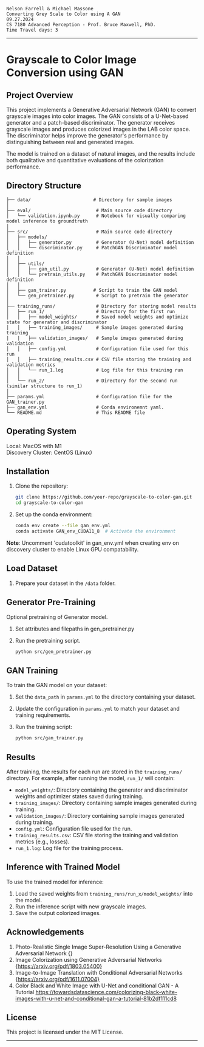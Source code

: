    Nelson Farrell & Michael Massone  
    Converting Grey Scale to Color using A GAN  
    09.27.2024
    CS 7180 Advanced Perception - Prof. Bruce Maxwell, PhD.
    Time Travel days: 3
---

# Grayscale to Color Image Conversion using GAN

## Project Overview
This project implements a Generative Adversarial Network (GAN) to convert grayscale images into color images. The GAN consists of a U-Net-based generator and a patch-based discriminator. The generator receives grayscale images and produces colorized images in the LAB color space. The discriminator helps improve the generator's performance by distinguishing between real and generated images.

The model is trained on a dataset of natural images, and the results include both qualitative and quantitative evaluations of the colorization performance.

## Directory Structure
```
├── data/                       # Directory for sample images
│
├── eval/                        # Main source code directory
│   └── validation.ipynb.py      # Notebook for visually comparing model inference to groundtruth
│
├── src/                         # Main source code directory
│   ├── models/
│   │   ├── generator.py         # Generator (U-Net) model definition
│   │   └── discriminator.py     # PatchGAN Discriminator model definition
│   │
│   ├── utils/
│   │   ├── gan_util.py          # Generator (U-Net) model definition
│   │   └── pretrain_utils.py    # PatchGAN Discriminator model definition
│   │
│   ├── gan_trainer.py          # Script to train the GAN model
│   └── gen_pretrainer.py        # Script to pretrain the generator
│
├── training_runs/               # Directory for storing model results
│   ├── run_1/                   # Directory for the first run
│   │   ├── model_weights/       # Saved model weights and optimize state for generator and discriminator
│   │   ├── training_images/     # Sample images generated during training
|   |   ├── validation_images/   # Sample images generated during validation
│   │   ├── config.yml           # Configuration file used for this run
│   │   ├── training_results.csv # CSV file storing the training and validation metrics
│   │   └── run_1.log            # Log file for this training run
│   │ 
│   └── run_2/                   # Directory for the second run (similar structure to run_1)
│
├── params.yml                   # Configuration file for the GAN_trainer.py
├── gan_env.yml                  # Conda environemnt yaml.
└── README.md                    # This README file
```

## Operating System

Local: MacOS with M1  
Discovery Cluster: CentOS (Linux)

## Installation

1. Clone the repository:
   ```bash
   git clone https://github.com/your-repo/grayscale-to-color-gan.git
   cd grayscale-to-color-gan
   ```

2. Set up the conda environment:
   ```bash
   conda env create --file gan_env.yml
   conda activate GAN_env_CUDA11_8  # Activate the environment
   ```
**Note**: Uncomment 'cudatoolkit' in gan_env.yml when creating env on discovery cluster to enable Linux GPU compatability.  

## Load Dataset

1. Prepare your dataset in the `/data` folder.

## Generator Pre-Training

Optional pretraining of Generator model.

1. Set attributes and filepaths in gen_pretrainer.py

2. Run the pretraining script.
   ```bash
   python src/gen_pretrainer.py
   ```

## GAN Training

To train the GAN model on your dataset:

1. Set the `data_path` in `params.yml` to the directory containing your dataset.
   
2. Update the configuration in `params.yml` to match your dataset and training requirements.

3. Run the training script:
   ```bash
   python src/gan_trainer.py
   ```

## Results

After training, the results for each run are stored in the `training_runs/` directory. For example, after running the model, `run_1/` will contain:

- `model_weights/`: Directory containing the generator and discriminator weights and optimizer states saved during training.
- `training_images/`: Directory containing sample images generated during training.
- `validation_images/`: Directory containing sample images generated during training.
- `config.yml`: Configuration file used for the run.
- `training_results.csv`: CSV file storing the training and validation metrics (e.g., losses).
- `run_1.log`: Log file for the training process.

## Inference with Trained Model

To use the trained model for inference:

1. Load the saved weights from `training_runs/run_x/model_weights/` into the model.
2. Run the inference script with new grayscale images.
3. Save the output colorized images.

## Acknowledgements

1. Photo-Realistic Single Image Super-Resolution Using a Generative Adversarial Network {}
2. Image Colorization using Generative Adversarial Networks {https://arxiv.org/pdf/1803.05400}
3. Image-to-Image Translation with Conditional Adversarial Networks {https://arxiv.org/pdf/1611.07004}
4. Color Black and White Image with U-Net and conditional GAN - A Tutorial https://towardsdatascience.com/colorizing-black-white-images-with-u-net-and-conditional-gan-a-tutorial-81b2df111cd8

## License

This project is licensed under the MIT License.

---
